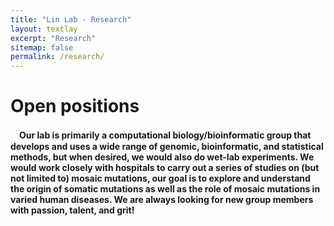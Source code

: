 ```yaml
---
title: "Lin Lab - Research"
layout: textlay
excerpt: "Research"
sitemap: false
permalink: /research/
---
```


# Open positions

　**Our lab is primarily a computational biology/bioinformatic group that develops and uses a wide range of genomic, bioinformatic, and statistical methods, but when desired, we would also do wet-lab experiments. We would work closely with hospitals to carry out a series of studies on (but not limited to) mosaic mutations, our goal is to explore and understand the origin of somatic mutations as well as the role of mosaic mutations in varied human diseases. We are always looking for new group members with passion, talent, and grit!**


